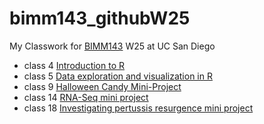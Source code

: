 # bimm143_githubW25
My Classwork for [BIMM143](https://bioboot.github.io/bimm143_W25/) W25 at UC San Diego

- class 4 [Introduction to R](https://raw.githubusercontent.com/idarifUC/bimm143_githubW25/refs/heads/main/class4.0/class4.0.html)
- class 5 [Data exploration and visualization in R](https://github.com/idarifUC/bimm143_githubW25/blob/main/class5.0/lab5.0.pdf)
- class 9 [Halloween Candy Mini-Project](https://github.com/idarifUC/bimm143_githubW25/blob/main/class9.0/lab9.0MiniProject.pdf)
- class 14 [RNA-Seq mini project](https://github.com/idarifUC/bimm143_githubW25/blob/main/class14.0/lab14.0.pdf)
- class 18 [Investigating pertussis resurgence mini project](https://github.com/idarifUC/bimm143_githubW25/blob/main/class18/lab18.0.pdf)

